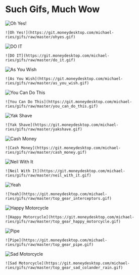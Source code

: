 # Such Gifs, Much Wow

![Oh Yes!](https://git.moneydesktop.com/michael-ries/gifs/raw/master/ohyes.gif)
```
![Oh Yes!](https://git.moneydesktop.com/michael-ries/gifs/raw/master/ohyes.gif)
```

![DO IT](https://git.moneydesktop.com/michael-ries/gifs/raw/master/do_it.gif)
```
![DO IT](https://git.moneydesktop.com/michael-ries/gifs/raw/master/do_it.gif)
```

![As You Wish](https://git.moneydesktop.com/michael-ries/gifs/raw/master/as_you_wish.gif)
```
![As You Wish](https://git.moneydesktop.com/michael-ries/gifs/raw/master/as_you_wish.gif)
```

![You Can Do This](https://git.moneydesktop.com/michael-ries/gifs/raw/master/you_can_do_this.gif)
```
![You Can Do This](https://git.moneydesktop.com/michael-ries/gifs/raw/master/you_can_do_this.gif)
```

![Yak Shave](https://git.moneydesktop.com/michael-ries/gifs/raw/master/yakshave.gif)
```
![Yak Shave](https://git.moneydesktop.com/michael-ries/gifs/raw/master/yakshave.gif)
```

![Cash Money](https://git.moneydesktop.com/michael-ries/gifs/raw/master/cash_money.gif)
```
![Cash Money](https://git.moneydesktop.com/michael-ries/gifs/raw/master/cash_money.gif)
```

![Neil With It](https://git.moneydesktop.com/michael-ries/gifs/raw/master/neil_with_it.gif)
```
![Neil With It](https://git.moneydesktop.com/michael-ries/gifs/raw/master/neil_with_it.gif)
```

![Yeah](https://git.moneydesktop.com/michael-ries/gifs/raw/master/top_gear_interceptors.gif)
```
![Yeah](https://git.moneydesktop.com/michael-ries/gifs/raw/master/top_gear_interceptors.gif)
```

![Happy Motorcycle](https://git.moneydesktop.com/michael-ries/gifs/raw/master/top_gear_happy_motorcycle.gif)
```
![Happy Motorcycle](https://git.moneydesktop.com/michael-ries/gifs/raw/master/top_gear_happy_motorcycle.gif)
```

![Pipe](https://git.moneydesktop.com/michael-ries/gifs/raw/master/top_gear_pipe.gif)
```
![Pipe](https://git.moneydesktop.com/michael-ries/gifs/raw/master/top_gear_pipe.gif)
```

![Sad Motorcycle](https://git.moneydesktop.com/michael-ries/gifs/raw/master/top_gear_sad_colander_rain.gif)
```
![Sad Motorcycle](https://git.moneydesktop.com/michael-ries/gifs/raw/master/top_gear_sad_colander_rain.gif)
```

